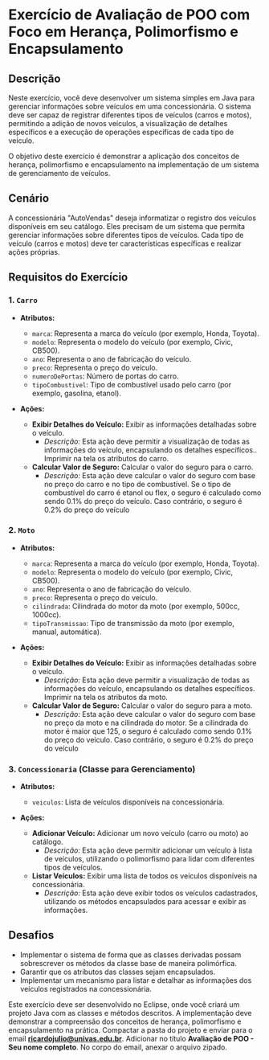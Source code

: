 # Exercício de Avaliação de POO com Foco em Herança, Polimorfismo e Encapsulamento

## Descrição

Neste exercício, você deve desenvolver um sistema simples em Java para gerenciar informações sobre veículos em uma concessionária. O sistema deve ser capaz de registrar diferentes tipos de veículos (carros e motos), permitindo a adição de novos veículos, a visualização de detalhes específicos e a execução de operações específicas de cada tipo de veículo.

O objetivo deste exercício é demonstrar a aplicação dos conceitos de herança, polimorfismo e encapsulamento na implementação de um sistema de gerenciamento de veículos.

## Cenário

A concessionária "AutoVendas" deseja informatizar o registro dos veículos disponíveis em seu catálogo. Eles precisam de um sistema que permita gerenciar informações sobre diferentes tipos de veículos. Cada tipo de veículo (carros e motos) deve ter características específicas e realizar ações próprias. 

## Requisitos do Exercício

### 1. `Carro`

- **Atributos:**
  - `marca`: Representa a marca do veículo (por exemplo, Honda, Toyota).
  - `modelo`: Representa o modelo do veículo (por exemplo, Civic, CB500).
  - `ano`: Representa o ano de fabricação do veículo.
  - `preco`: Representa o preço do veículo.
  - `numeroDePortas`: Número de portas do carro.
  - `tipoCombustivel`: Tipo de combustível usado pelo carro (por exemplo, gasolina, etanol).

- **Ações:**
  - **Exibir Detalhes do Veículo:** Exibir as informações detalhadas sobre o veículo.
    - *Descrição:* Esta ação deve permitir a visualização de todas as informações do veículo, encapsulando os detalhes específicos.. Imprimir na tela os atributos do carro.
  - **Calcular Valor de Seguro:** Calcular o valor do seguro para o carro.
    - *Descrição:* Esta ação deve calcular o valor do seguro com base no preço do carro e no tipo de combustível. Se o tipo de combustível do carro é etanol ou flex, o seguro é calculado como sendo 0.1% do preço do veículo. Caso contrário, o seguro é 0.2% do preço do veículo

### 2. `Moto`

- **Atributos:**
  - `marca`: Representa a marca do veículo (por exemplo, Honda, Toyota).
  - `modelo`: Representa o modelo do veículo (por exemplo, Civic, CB500).
  - `ano`: Representa o ano de fabricação do veículo.
  - `preco`: Representa o preço do veículo.
  - `cilindrada`: Cilindrada do motor da moto (por exemplo, 500cc, 1000cc).
  - `tipoTransmissao`: Tipo de transmissão da moto (por exemplo, manual, automática).

- **Ações:**
  - **Exibir Detalhes do Veículo:** Exibir as informações detalhadas sobre o veículo.
    - *Descrição:* Esta ação deve permitir a visualização de todas as informações do veículo, encapsulando os detalhes específicos. Imprimir na tela os atributos da moto.
  - **Calcular Valor de Seguro:** Calcular o valor do seguro para a moto.
    - *Descrição:* Esta ação deve calcular o valor do seguro com base no preço da moto e na cilindrada do motor. Se a cilindrada do motor é maior que 125, o seguro é calculado como sendo 0.1% do preço do veículo. Caso contrário, o seguro é 0.2% do preço do veículo

### 3. `Concessionaria` (Classe para Gerenciamento)

- **Atributos:**
  - `veiculos`: Lista de veículos disponíveis na concessionária.

- **Ações:**
  - **Adicionar Veículo:** Adicionar um novo veículo (carro ou moto) ao catálogo.
    - *Descrição:* Esta ação deve permitir adicionar um veículo à lista de veículos, utilizando o polimorfismo para lidar com diferentes tipos de veículos.
  - **Listar Veículos:** Exibir uma lista de todos os veículos disponíveis na concessionária.
    - *Descrição:* Esta ação deve exibir todos os veículos cadastrados, utilizando os métodos encapsulados para acessar e exibir as informações.

## Desafios

- Implementar o sistema de forma que as classes derivadas possam sobrescrever os métodos da classe base de maneira polimórfica.
- Garantir que os atributos das classes sejam encapsulados.
- Implementar um mecanismo para listar e detalhar as informações dos veículos registrados na concessionária.

Este exercício deve ser desenvolvido no Eclipse, onde você criará um projeto Java com as classes e métodos descritos. A implementação deve demonstrar a compreensão dos conceitos de herança, polimorfismo e encapsulamento na prática. Compactar a pasta do projeto e enviar para o email **ricardojulio@univas.edu.br**. Adicionar no título **Avaliação de POO - Seu nome completo**. No corpo do email, anexar o arquivo zipado.
